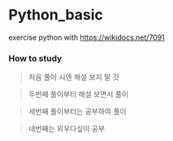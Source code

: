 # Python_basic
exercise python with https://wikidocs.net/7091

### How to study
> 처음 풀이 시엔 해설 보지 말 것 

> 두번째 풀이부터 해설 보면서 풀이

> 세번째 풀이부터는 공부하여 풀이

> 네번째는 외우다싶이 공부 
